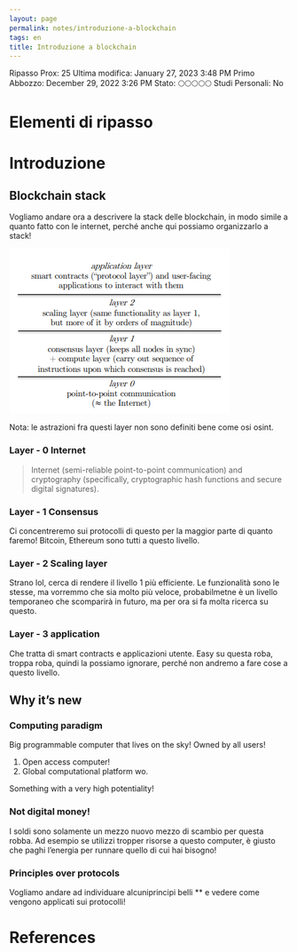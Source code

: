 ```yaml
---
layout: page
permalink: notes/introduzione-a-blockchain
tags: en
title: Introduzione a blockchain
---
```


Ripasso Prox: 25
Ultima modifica: January 27, 2023 3:48 PM
Primo Abbozzo: December 29, 2022 3:26 PM
Stato: 🌕🌕🌕🌕🌕
Studi Personali: No

# Elementi di ripasso

# Introduzione

## Blockchain stack

Vogliamo andare ora a descrivere la stack delle blockchain, in modo simile a quanto fatto con le internet, perché anche qui possiamo organizzarlo a stack!

<img src="/images/notes/image/universita/ex-notion/Introduzione a blockchain/Untitled.png" alt="image/universita/ex-notion/Introduzione a blockchain/Untitled">

Nota: le astrazioni fra questi layer non sono definiti bene come osi osint.

### Layer - 0 Internet

> Internet (semi-reliable point-to-point communication) and cryptography (specifically, cryptographic hash functions and secure digital signatures).
>

### Layer - 1 Consensus

Ci concentreremo sui protocolli di questo per la maggior parte di quanto faremo! Bitcoin, Ethereum sono tutti a questo livello.

### Layer - 2 Scaling layer

Strano lol, cerca di rendere il livello 1 più efficiente. Le funzionalità sono le stesse, ma vorremmo che sia molto più veloce, probabilmetne è un livello temporaneo che scomparirà in futuro, ma per ora si fa molta ricerca su questo.

### Layer - 3 application

Che tratta di smart contracts e applicazioni utente. Easy su questa roba, troppa roba, quindi la possiamo ignorare, perché non andremo a fare cose a questo livello.

## Why it’s new

### Computing paradigm

Big programmable computer that lives on the sky! Owned by all users!

1. Open access computer!
2. Global computational platform wo.

Something with a very high potentiality!

### Not digital money!

I soldi sono solamente un mezzo nuovo mezzo di scambio per questa robba. Ad esempio se utilizzi tropper risorse a questo computer, è giusto che paghi l’energia per runnare quello di cui hai bisogno!

### Principles over protocols

Vogliamo andare ad individuare alcuniprincipi belli ** e vedere come vengono applicati sui protocolli!



# References